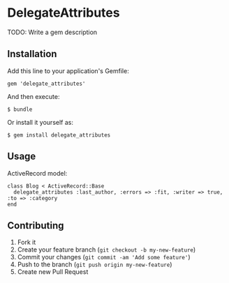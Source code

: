 # DelegateAttributes

TODO: Write a gem description

## Installation

Add this line to your application's Gemfile:

    gem 'delegate_attributes'

And then execute:

    $ bundle

Or install it yourself as:

    $ gem install delegate_attributes

## Usage

ActiveRecord model:

    class Blog < ActiveRecord::Base
      delegate_attributes :last_author, :errors => :fit, :writer => true, :to => :category
    end

## Contributing

1. Fork it
2. Create your feature branch (`git checkout -b my-new-feature`)
3. Commit your changes (`git commit -am 'Add some feature'`)
4. Push to the branch (`git push origin my-new-feature`)
5. Create new Pull Request
